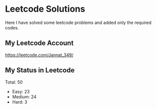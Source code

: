# Leetcode Solutions
Here I have solved some leetcode problems and added only the required codes.

## My Leetcode Account
https://leetcode.com/Jannat_349/

## My Status in Leetcode
Total: 50
- Easy: 23
- Medium: 24
- Hard: 3
